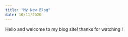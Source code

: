```yaml
---
title: "My New Blog"
date: 10/11/2020
---
```


Hello and welcome to my blog site!
thanks for watching !
